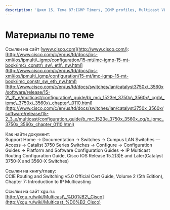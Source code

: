 ```yaml
---
description: 'Цикл 15, Тема 87:IGMP Timers, IGMP profiles, Multicast VLAN registration'
---
```


# Материалы по теме

Ссылки на сайт [www.cisco.com](http://www.cisco.com/):  
[http://www.cisco.com/c/en/us/td/docs/ios-xml/ios/ipmulti\_igmp/configuration/15-mt/imc-igmp-15-mt-book/imc\_constr\_sw\_eth\_nw.html](http://www.cisco.com/c/en/us/td/docs/ios-xml/ios/ipmulti_igmp/configuration/15-mt/imc-igmp-15-mt-book/imc_constr_sw_eth_nw.html)  
[http://www.cisco.com/c/en/us/td/docs/switches/lan/catalyst3750x\_3560x/software/release/15-2\_3\_e/multicast/configuration\_guide/b\_mc\_1523e\_3750x\_3560x\_cg/b\_ipmc\_3750x\_3560x\_chapter\_0110.html](http://www.cisco.com/c/en/us/td/docs/switches/lan/catalyst3750x_3560x/software/release/15-2_3_e/multicast/configuration_guide/b_mc_1523e_3750x_3560x_cg/b_ipmc_3750x_3560x_chapter_0110.html)

Как найти документ:  
Support Home → Documentation → Switches → Cumpus LAN Switches — Access → Catalist 3750 Series Switches → Configure → Configuration Guides → Platform and Software Configuration Guides → IP Multicast Routing Configuration Guide, Cisco IOS Release 15.2\(3\)E and Later\(Catalyst 3750-X and 3560-X Switches\)

Ссылки на книгу/главу:  
CCIE Routing and Switching v5.0 Official Cert Guide, Volume 2 \(5th Edition\), Chapter 7: Introduction to IP Multicasting

Ссылки на сайт xgu.ru:  
[http://xgu.ru/wiki/Multicast\_%D0%B2\_Cisco](http://xgu.ru/wiki/Multicast_%D0%B2_Cisco)

